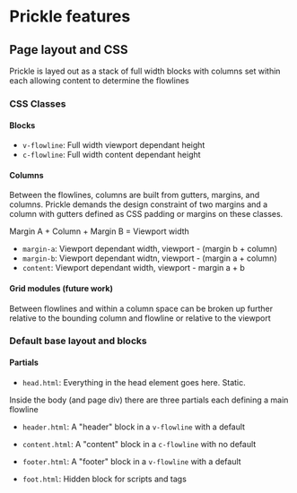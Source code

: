 # Prickle features

## Page layout and CSS

Prickle is layed out as a stack of full width blocks with columns set
within each allowing content to determine the flowlines

### CSS Classes

#### Blocks

* `v-flowline`: Full width viewport dependant height
* `c-flowline`: Full width content dependant height

#### Columns

Between the flowlines, columns are built from gutters, margins, and
columns. Prickle demands the design constraint of two margins and a
column with gutters defined as CSS padding or margins on these
classes.

Margin A + Column + Margin B = Viewport width

* `margin-a`: Viewport dependant width, viewport - (margin b + column)
* `margin-b`: Viewport dependant widtn, viewport - (margin a + column)
* `content`: Viewport dependant width, viewport - margin a + b

#### Grid modules (future work)

Between flowlines and within a column space can be broken up further
relative to the bounding column and flowline or relative to the
viewport

### Default base layout and blocks

#### Partials

* `head.html`: Everything in the head element goes here. Static.

Inside the body (and page div) there are three partials each defining
a main flowline

* `header.html`: A "header" block in a `v-flowline` with a default
* `content.html`: A "content" block in a `c-flowline` with no default
* `footer.html`: A "footer" block in a `v-flowline` with a default

* `foot.html`: Hidden block for scripts and tags